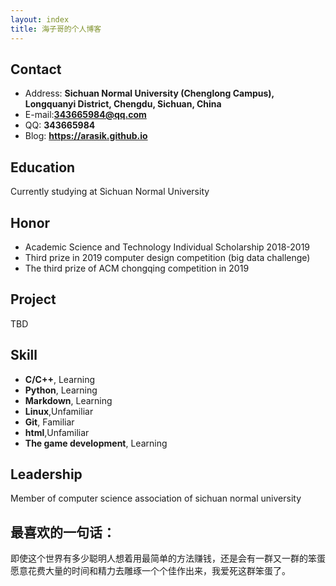 ```yaml
---
layout: index
title: 海子哥的个人博客
---
```

## Contact

- Address: **Sichuan Normal University (Chenglong Campus), Longquanyi District, Chengdu, Sichuan, China**
- E-mail:**343665984@qq.com**
- QQ: **343665984**
- Blog: **<https://arasik.github.io>**

## Education

Currently studying at Sichuan Normal University

## Honor

* Academic Science and Technology Individual Scholarship 2018-2019
* Third prize in 2019 computer design competition (big data challenge)
* The third prize of ACM chongqing competition in 2019

## Project

TBD

## Skill

- **C/C++**, Learning
- **Python**, Learning
- **Markdown**, Learning
- **Linux**,Unfamiliar
- **Git**, Familiar
- **html**,Unfamiliar
- **The game development**, Learning

## Leadership

Member of computer science association of sichuan normal university

## 最喜欢的一句话：

即使这个世界有多少聪明人想着用最简单的方法赚钱，还是会有一群又一群的笨蛋愿意花费大量的时间和精力去雕琢一个个佳作出来，我爱死这群笨蛋了。